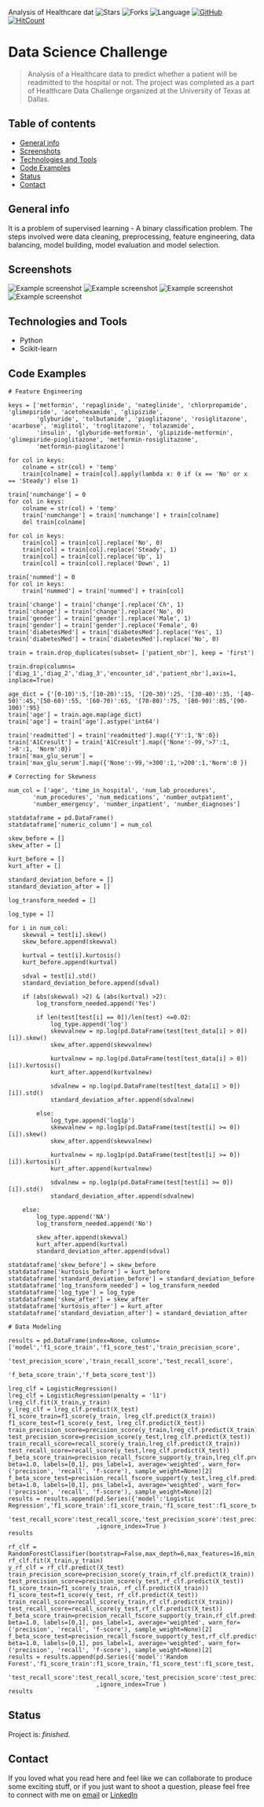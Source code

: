 Analysis of Healthcare dat
![Stars](https://img.shields.io/github/stars/ashish1993utd/HealthCare-Data-Challenge.svg?style=social)
![Forks](https://img.shields.io/github/forks/ashish1993utd/HealthCare-Data-Challenge.svg?style=social)
![Language](https://img.shields.io/github/languages/top/ashish1993utd/HealthCare-Data-Challenge.svg)
[![GitHub](https://img.shields.io/github/license/harshbg/HealthCare-Data-Challenge.svg)](https://choosealicense.com/licenses/mit)
[![HitCount](http://hits.dwyl.io/ashish1993utd/HealthCare-Data-Challenge.svg)](http://hits.dwyl.io/ashish1993utd/HealthCare-Data-Challenge)

# Data Science Challenge
> Analysis of a Healthcare data to predict whether a patient will be readmitted to the hospital or not. 
The project was completed as a part of Healthcare Data Challenge organized at the University of Texas at Dallas.

## Table of contents
* [General info](#general-info)
* [Screenshots](#screenshots)
* [Technologies and Tools](#technologies-and-tools)
* [Code Examples](#code-examples)
* [Status](#status)
* [Contact](#contact)

## General info

It is a problem of supervised learning - A binary classification problem. The steps involved were data cleaning, preprocessing, feature engineering, data balancing, model building, model evaluation and model selection.

## Screenshots

![Example screenshot](./img/Untitled.png)
![Example screenshot](./img/Untitled1.png)
![Example screenshot](./img/Untitled2.png)
![Example screenshot](./img/Untitled3.png)

## Technologies and Tools
* Python 
* Scikit-learn

## Code Examples

````
# Feature Engineering

keys = ['metformin', 'repaglinide', 'nateglinide', 'chlorpropamide', 'glimepiride', 'acetohexamide', 'glipizide', 
        'glyburide', 'tolbutamide', 'pioglitazone', 'rosiglitazone', 'acarbose', 'miglitol', 'troglitazone', 'tolazamide', 
        'insulin', 'glyburide-metformin', 'glipizide-metformin', 'glimepiride-pioglitazone', 'metformin-rosiglitazone', 
        'metformin-pioglitazone']

for col in keys:
    colname = str(col) + 'temp'
    train[colname] = train[col].apply(lambda x: 0 if (x == 'No' or x == 'Steady') else 1)

train['numchange'] = 0
for col in keys:
    colname = str(col) + 'temp'
    train['numchange'] = train['numchange'] + train[colname]
    del train[colname]
    
for col in keys:
    train[col] = train[col].replace('No', 0)
    train[col] = train[col].replace('Steady', 1)
    train[col] = train[col].replace('Up', 1)
    train[col] = train[col].replace('Down', 1) 

train['nummed'] = 0
for col in keys:
    train['nummed'] = train['nummed'] + train[col]
         
train['change'] = train['change'].replace('Ch', 1)
train['change'] = train['change'].replace('No', 0)
train['gender'] = train['gender'].replace('Male', 1)
train['gender'] = train['gender'].replace('Female', 0)
train['diabetesMed'] = train['diabetesMed'].replace('Yes', 1)
train['diabetesMed'] = train['diabetesMed'].replace('No', 0)

train = train.drop_duplicates(subset= ['patient_nbr'], keep = 'first')

train.drop(columns=['diag_1','diag_2','diag_3','encounter_id','patient_nbr'],axis=1, inplace=True)

age_dict = {'[0-10)':5,'[10-20)':15, '[20-30)':25, '[30-40)':35, '[40-50)':45,'[50-60)':55, '[60-70)':65, '[70-80)':75, '[80-90)':85,'[90-100)':95}
train['age'] = train.age.map(age_dict)
train['age'] = train['age'].astype('int64')

train['readmitted'] = train['readmitted'].map({'Y':1,'N':0})
train['A1Cresult'] = train['A1Cresult'].map({'None':-99,'>7':1, '>8':1, 'Norm':0})
train['max_glu_serum'] = train['max_glu_serum'].map({'None':-99,'>300':1,'>200':1,'Norm':0 })
````
````
# Correcting for Skewness

num_col = ['age', 'time_in_hospital', 'num_lab_procedures',
       'num_procedures', 'num_medications', 'number_outpatient',
       'number_emergency', 'number_inpatient', 'number_diagnoses']

statdataframe = pd.DataFrame()
statdataframe['numeric_column'] = num_col

skew_before = []
skew_after = []

kurt_before = []
kurt_after = []

standard_deviation_before = []
standard_deviation_after = []

log_transform_needed = []

log_type = []

for i in num_col:
    skewval = test[i].skew()
    skew_before.append(skewval)
    
    kurtval = test[i].kurtosis()
    kurt_before.append(kurtval)
    
    sdval = test[i].std()
    standard_deviation_before.append(sdval)
    
    if (abs(skewval) >2) & (abs(kurtval) >2):
        log_transform_needed.append('Yes')
        
        if len(test[test[i] == 0])/len(test) <=0.02:
            log_type.append('log')
            skewvalnew = np.log(pd.DataFrame(test[test_data[i] > 0])[i]).skew()
            skew_after.append(skewvalnew)
            
            kurtvalnew = np.log(pd.DataFrame(test[test_data[i] > 0])[i]).kurtosis()
            kurt_after.append(kurtvalnew)
            
            sdvalnew = np.log(pd.DataFrame(test[test_data[i] > 0])[i]).std()
            standard_deviation_after.append(sdvalnew)
            
        else:
            log_type.append('log1p')
            skewvalnew = np.log1p(pd.DataFrame(test[test[i] >= 0])[i]).skew()
            skew_after.append(skewvalnew)
        
            kurtvalnew = np.log1p(pd.DataFrame(test[test[i] >= 0])[i]).kurtosis()
            kurt_after.append(kurtvalnew)
            
            sdvalnew = np.log1p(pd.DataFrame(test[test[i] >= 0])[i]).std()
            standard_deviation_after.append(sdvalnew)
            
    else:
        log_type.append('NA')
        log_transform_needed.append('No')
        
        skew_after.append(skewval)
        kurt_after.append(kurtval)
        standard_deviation_after.append(sdval)

statdataframe['skew_before'] = skew_before
statdataframe['kurtosis_before'] = kurt_before
statdataframe['standard_deviation_before'] = standard_deviation_before
statdataframe['log_transform_needed'] = log_transform_needed
statdataframe['log_type'] = log_type
statdataframe['skew_after'] = skew_after
statdataframe['kurtosis_after'] = kurt_after
statdataframe['standard_deviation_after'] = standard_deviation_after
````
````
# Data Modeling

results = pd.DataFrame(index=None, columns=['model','f1_score_train','f1_score_test','train_precision_score',
                                            'test_precision_score','train_recall_score','test_recall_score',
                                            'f_beta_score_train','f_beta_score_test'])

lreg_clf = LogisticRegression()
lreg_clf = LogisticRegression(penalty = 'l1')
lreg_clf.fit(X_train,y_train)
y_lreg_clf = lreg_clf.predict(X_test)
f1_score_train=f1_score(y_train, lreg_clf.predict(X_train))
f1_score_test=f1_score(y_test, lreg_clf.predict(X_test))
train_precision_score=precision_score(y_train,lreg_clf.predict(X_train))
test_precision_score=precision_score(y_test,lreg_clf.predict(X_test))
train_recall_score=recall_score(y_train,lreg_clf.predict(X_train))
test_recall_score=recall_score(y_test,lreg_clf.predict(X_test))
f_beta_score_train=precision_recall_fscore_support(y_train,lreg_clf.predict(X_train), beta=1.0, labels=[0,1], pos_label=1, average='weighted', warn_for=('precision', 'recall', 'f-score'), sample_weight=None)[2]
f_beta_score_test=precision_recall_fscore_support(y_test,lreg_clf.predict(X_test), beta=1.0, labels=[0,1], pos_label=1, average='weighted', warn_for=('precision', 'recall', 'f-score'), sample_weight=None)[2]
results = results.append(pd.Series({'model':'Logistic Regression','f1_score_train':f1_score_train,'f1_score_test':f1_score_test,'train_precision_score':train_precision_score,'train_recall_score':train_recall_score,
                                    'test_recall_score':test_recall_score,'test_precision_score':test_precision_score,'f_beta_score_train':f_beta_score_train,'f_beta_score_test':f_beta_score_test})
                         ,ignore_index=True )
results

rf_clf = RandomForestClassifier(bootstrap=False,max_depth=6,max_features=16,min_samples_leaf=16,min_samples_split=2)
rf_clf.fit(X_train,y_train)
y_rf_clf = rf_clf.predict(X_test)
train_precision_score=precision_score(y_train,rf_clf.predict(X_train))
test_precision_score=precision_score(y_test,rf_clf.predict(X_test))
f1_score_train=f1_score(y_train, rf_clf.predict(X_train))
f1_score_test=f1_score(y_test, rf_clf.predict(X_test))
train_recall_score=recall_score(y_train,rf_clf.predict(X_train))
test_recall_score=recall_score(y_test,rf_clf.predict(X_test))
f_beta_score_train=precision_recall_fscore_support(y_train,rf_clf.predict(X_train), beta=1.0, labels=[0,1], pos_label=1, average='weighted', warn_for=('precision', 'recall', 'f-score'), sample_weight=None)[2]
f_beta_score_test=precision_recall_fscore_support(y_test,rf_clf.predict(X_test), beta=1.0, labels=[0,1], pos_label=1, average='weighted', warn_for=('precision', 'recall', 'f-score'), sample_weight=None)[2]
results = results.append(pd.Series({'model':'Random Forest','f1_score_train':f1_score_train,'f1_score_test':f1_score_test,'train_precision_score':train_precision_score,'train_recall_score':train_recall_score,
                                    'test_recall_score':test_recall_score,'test_precision_score':test_precision_score,'f_beta_score_train':f_beta_score_train,'f_beta_score_test':f_beta_score_test})
                         ,ignore_index=True )
results
````

## Status
Project is: _finished_. 

## Contact
If you loved what you read here and feel like we can collaborate to produce some exciting stuff, or if you
just want to shoot a question, please feel free to connect with me on 
<a href="mailto:hello@sharma-ashish.com">email</a> or 
<a href="https://www.linkedin.com/in/ashishsharma1993/" target="_blank">LinkedIn</a>
